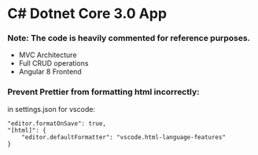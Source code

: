 # C# Dotnet Core 3.0 App

### Note: The code is heavily commented for reference purposes.

- MVC Architecture
- Full CRUD operations
- Angular 8 Frontend

### Prevent Prettier from formatting html incorrectly:

in settings.json for vscode:

```
"editor.formatOnSave": true,
"[html]": {
    "editor.defaultFormatter": "vscode.html-language-features"
}
```
